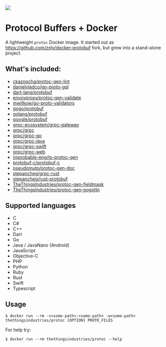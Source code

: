 ![](https://github.com/TheThingsIndustries/docker-protobuf/workflows/Docker%20Image/badge.svg)

# Protocol Buffers + Docker
A lightweight `protoc` Docker image.
It started out as https://github.com/znly/docker-protobuf fork, but grew into a stand-alone project.

## What's included:
- [ckaznocha/protoc-gen-lint](https://github.com/ckaznocha/protoc-gen-lint)
- [danielvladco/go-proto-gql](https://github.com/danielvladco/go-proto-gql)
- [dart-lang/protobuf](https://github.com/dart-lang/protobuf)
- [envoyproxy/protoc-gen-validate](https://github.com/envoyproxy/protoc-gen-validate)
- [mwitkow/go-proto-validators](https://github.com/mwitkow/go-proto-validators)
- [gogo/protobuf](https://github.com/gogo/protobuf)
- [golang/protobuf](https://github.com/golang/protobuf)
- [google/protobuf](https://github.com/google/protobuf)
- [grpc-ecosystem/grpc-gateway](https://github.com/grpc-ecosystem/grpc-gateway)
- [grpc/grpc](https://github.com/grpc/grpc)
- [grpc/grpc-go](https://github.com/grpc/grpc-go)
- [grpc/grpc-java](https://github.com/grpc/grpc-java)
- [grpc/grpc-swift](https://github.com/grpc/grpc-swift)
- [grpc/grpc-web](https://github.com/grpc/grpc-web)
- [improbable-eng/ts-protoc-gen](https://github.com/improbable-eng/ts-protoc-gen)
- [protobuf-c/protobuf-c](https://github.com/protobuf-c/protobuf-c)
- [pseudomuto/protoc-gen-doc](https://github.com/pseudomuto/protoc-gen-doc)
- [stepancheg/grpc-rust](https://github.com/stepancheg/grpc-rust)
- [stepancheg/rust-protobuf](https://github.com/stepancheg/rust-protobuf)
- [TheThingsIndustries/protoc-gen-fieldmask](https://github.com/TheThingsIndustries/protoc-gen-fieldmask)
- [TheThingsIndustries/protoc-gen-gogottn](https://github.com/TheThingsIndustries/protoc-gen-gogottn)

## Supported languages
- C
- C#
- C++
- Dart
- Go
- Java / JavaNano (Android)
- JavaScript
- Objective-C
- PHP
- Python
- Ruby
- Rust
- Swift
- Typescript

## Usage
```
$ docker run --rm -v<some-path>:<some-path> -w<some-path> thethingsindustries/protoc [OPTION] PROTO_FILES
```

For help try:
```
$ docker run --rm thethingsindustries/protoc --help
```
